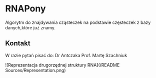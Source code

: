 # RNAPony
Algorytm do znajdywania cząsteczek na podstawie częsteczek 
z bazy danych,które już znamy.

## Kontakt
W razie pytań pisać do:
Dr Antczaka
Prof. Martę Szachniuk

![Reprezentacja drugorzędnej struktury RNA](/README Sources/Representation.png)
